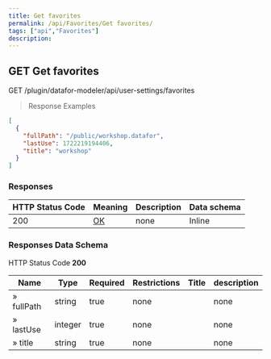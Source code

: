 ```yaml
---
title: Get favorites
permalink: /api/Favorites/Get favorites/
tags: ["api","Favorites"]
description: 
---
```


## GET Get favorites

GET /plugin/datafor-modeler/api/user-settings/favorites

> Response Examples

```json
[
  {
    "fullPath": "/public/workshop.datafor",
    "lastUse": 1722219194406,
    "title": "workshop"
  }
]
```

### Responses

|HTTP Status Code |Meaning|Description|Data schema|
|---|---|---|---|
|200|[OK](https://tools.ietf.org/html/rfc7231#section-6.3.1)|none|Inline|

### Responses Data Schema

HTTP Status Code **200**

|Name|Type|Required|Restrictions|Title|description|
|---|---|---|---|---|---|
|» fullPath|string|true|none||none|
|» lastUse|integer|true|none||none|
|» title|string|true|none||none|